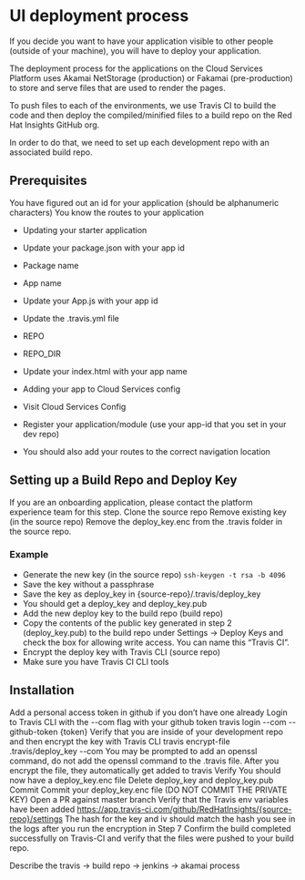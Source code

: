 # UI deployment process

If you decide you want to have your application visible to other people (outside of your machine), you will have to deploy your application.

The deployment process for the applications on the Cloud Services Platform uses Akamai NetStorage (production) or Fakamai (pre-production) to store and serve files that are used to render the pages.

To push files to each of the environments, we use Travis CI to build the code and then deploy the compiled/minified files to a build repo on the Red Hat Insights GitHub org.

In order to do that, we need to set up each development repo with an associated build repo.

## Prerequisites

You have figured out an id for your application (should be alphanumeric characters)
You know the routes to your application

* Updating your starter application
* Update your package.json with your app id
* Package name
* App name
* Update your App.js with your app id
* Update the .travis.yml file
* REPO
* REPO_DIR
* Update your index.html with your app name

* Adding your app to Cloud Services config
* Visit Cloud Services Config
* Register your application/module (use your app-id that you set in your dev repo)
* You should also add your routes to the correct navigation location

## Setting up a Build Repo and Deploy Key

If you are an onboarding application, please contact the platform experience team for this step.
Clone the source repo
Remove existing key (in the source repo)
Remove the deploy_key.enc from the .travis folder in the source repo.

### Example

* Generate the new key (in the source repo)
`ssh-keygen -t rsa -b 4096`
* Save the key without a passphrase
* Save the key as deploy_key in {source-repo}/.travis/deploy_key
* You should get a deploy_key and deploy_key.pub
* Add the new deploy key to the build repo (build repo)
* Copy the contents of the public key generated in step 2 (deploy_key.pub) to the build repo under Settings → Deploy Keys and check the box for allowing write access. You can name this “Travis CI”.
* Encrypt the deploy key with Travis CLI (source repo)
* Make sure you have Travis CI CLI tools

## Installation

Add a personal access token in github if you don’t have one already
Login to Travis CLI with the --com flag with your github token
travis login --com --github-token {token}
Verify that you are inside of your development repo and then encrypt the key with Travis CLI
travis encrypt-file .travis/deploy_key --com
You may be prompted to add an openssl command, do not add the openssl command to the .travis file.
After you encrypt the file, they automatically get added to travis
Verify
You should now have a deploy_key.enc file
Delete deploy_key and deploy_key.pub
Commit
Commit your deploy_key.enc file (DO NOT COMMIT THE PRIVATE KEY)
Open a PR against master branch
Verify that the Travis env variables have been added
<https://app.travis-ci.com/github/RedHatInsights/{source-repo}/settings>
The hash for the key and iv should match the hash you see in the logs after you run the encryption in Step 7
Confirm the build completed successfully on Travis-CI and verify that the files were pushed to your build repo.

Describe the travis -> build repo -> jenkins -> akamai process

